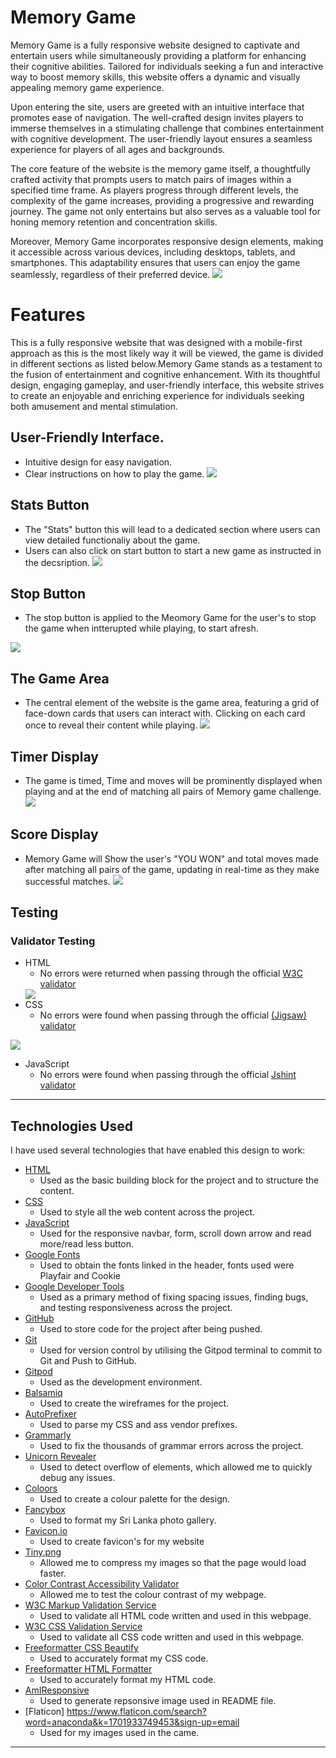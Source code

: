 # Memory Game

Memory Game is a fully responsive website designed to captivate and entertain users while simultaneously providing a platform for enhancing their cognitive abilities. Tailored for individuals seeking a fun and interactive way to boost memory skills, this website offers a dynamic and visually appealing memory game experience.

Upon entering the site, users are greeted with an intuitive interface that promotes ease of navigation. The well-crafted design invites players to immerse themselves in a stimulating challenge that combines entertainment with cognitive development. The user-friendly layout ensures a seamless experience for players of all ages and backgrounds.

The core feature of the website is the memory game itself, a thoughtfully crafted activity that prompts users to match pairs of images within a specified time frame. As players progress through different levels, the complexity of the game increases, providing a progressive and rewarding journey. The game not only entertains but also serves as a valuable tool for honing memory retention and concentration skills.

Moreover, Memory Game incorporates responsive design elements, making it accessible across various devices, including desktops, tablets, and smartphones. This adaptability ensures that users can enjoy the game seamlessly, regardless of their preferred device.
<img src="assets/images/read203.png">

# Features

This is a fully responsive website that was designed with a mobile-first approach as this is the most likely way it will be viewed, the game is divided in different sections as listed below.Memory Game stands as a testament to the fusion of entertainment and cognitive enhancement. With its thoughtful design, engaging gameplay, and user-friendly interface, this website strives to create an enjoyable and enriching experience for individuals seeking both amusement and mental stimulation.

## User-Friendly Interface.

- Intuitive design for easy navigation.
- Clear instructions on how to play the game.
  <img src="assets/images/newpp2.png">

## Stats Button

- The "Stats" button this will lead to a dedicated section where users can view detailed functionaliy about the game.
- Users can also click on start button to start a new game as instructed in the decsription.
  <img src="assets/images/pp6.png">

## Stop Button

- The stop button is applied to the Meomory Game for the user's to stop the game when intterupted while playing, to start afresh.
<img src="assets/images/pp5.png">

## The Game Area

- The central element of the website is the game area, featuring a grid of face-down cards that users can interact with. Clicking on each card once to reveal their content while playing.
  <img src="assets/images/pp7.png">

## Timer Display

- The game is timed, Time and moves will be prominently displayed when playing and at the end of matching all pairs of Memory game challenge.
  <img src="assets/images/pp12.png">

## Score Display

- Memory Game will Show the user's "YOU WON" and total moves made after matching all pairs of the game, updating in real-time as they make successful matches.
  <img src="assets/images/pp4.png">

## Testing

### Validator Testing

- HTML
  - No errors were returned when passing through the official [W3C validator](https://validator.w3.org/nu/?doc=https%3A%2F%2Fcode-institute-org.github.io%2Flove-maths%2F)
   <img src="assets/images/ccvw.png">
- CSS
  - No errors were found when passing through the official [(Jigsaw) validator](https://jigsaw.w3.org/css-validator/validator?uri=https%3A%2F%2Fvalidator.w3.org%2Fnu%2F%3Fdoc%3Dhttps%253A%252F%252Fcode-institute-org.github.io%252Flove-maths%252F&profile=css3svg&usermedium=all&warning=1&vextwarning=&lang=en)
<img src="assets/images/ccv.png">

- JavaScript
  - No errors were found when passing through the official [Jshint validator](https://jshint.com/)

-----

## Technologies Used

I have used several technologies that have enabled this design to work:

- [HTML](https://developer.mozilla.org/en-US/docs/Web/HTML)
  - Used as the basic building block for the project and to structure the content.
- [CSS](https://developer.mozilla.org/en-US/docs/Learn/Getting_started_with_the_web/CSS_basics)
  - Used to style all the web content across the project.
- [JavaScript](https://www.javascript.com/)
  - Used for the responsive navbar, form, scroll down arrow and read more/read less button.
- [Google Fonts](https://fonts.google.com/)
  - Used to obtain the fonts linked in the header, fonts used were Playfair and Cookie
- [Google Developer Tools](https://developers.google.com/web/tools/chrome-devtools)
  - Used as a primary method of fixing spacing issues, finding bugs, and testing responsiveness across the project.
- [GitHub](https://github.com/)
  - Used to store code for the project after being pushed.
- [Git](https://git-scm.com/)
  - Used for version control by utilising the Gitpod terminal to commit to Git and Push to GitHub.
- [Gitpod](https://www.gitpod.io/)
  - Used as the development environment.
- [Balsamiq](https://balsamiq.com/)
  - Used to create the wireframes for the project.
- [AutoPrefixer](https://autoprefixer.github.io/)
  - Used to parse my CSS and ass vendor prefixes.
- [Grammarly](https://www.grammarly.com/)
  - Used to fix the thousands of grammar errors across the project.
- [Unicorn Revealer](https://chrome.google.com/webstore/detail/unicorn-revealer/lmlkphhdlngaicolpmaakfmhplagoaln?hl=en-GB)
  - Used to detect overflow of elements, which allowed me to quickly debug any issues.
- [Coloors](https://coolors.co/)
  - Used to create a colour palette for the design.
- [Fancybox](https://fancyapps.com/fancybox/3/)
  - Used to format my Sri Lanka photo gallery.
- [Favicon.io](https://favicon.io/)
  - Used to create favicon's for my website
- [Tiny.png](https://tinypng.com/)
  - Allowed me to compress my images so that the page would load faster.
- [Color Contrast Accessibility Validator](https://color.a11y.com/)
  - Allowed me to test the colour contrast of my webpage.
- [W3C Markup Validation Service](https://validator.w3.org/)
  - Used to validate all HTML code written and used in this webpage.
- [W3C CSS Validation Service](https://jigsaw.w3.org/css-validator/#validate_by_input)
  - Used to validate all CSS code written and used in this webpage.
- [Freeformatter CSS Beautify](https://www.freeformatter.com/css-beautifier.html)
  - Used to accurately format my CSS code.
- [Freeformatter HTML Formatter](https://www.freeformatter.com/html-formatter.html)
  - Used to accurately format my HTML code.
- [AmIResponsive](http://ami.responsivedesign.is/)
  - Used to generate repsonsive image used in README file.
- [Flaticon] <https://www.flaticon.com/search?word=anaconda&k=1701933749453&sign-up=email>
  - Used for my images used in the came.

---

